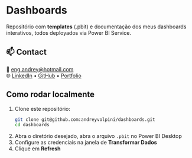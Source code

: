 # Dashboards

Repositório com **templates** (.pbit) e documentação dos meus dashboards interativos, todos deployados via Power BI Service.


## 📫 Contact
📧 eng.andrey@hotmail.com  
🌐 [LinkedIn](https://www.linkedin.com/in/andrey-volpini/) • [GitHub](https://github.com/andreyvolpini) • [Portfolio](https://is.gd/J8Qk7U)

## Como rodar localmente

1. Clone este repositório: 
   ```bash
   git clone git@github.com:andreyvolpini/dashboards.git
   cd dashboards
2. Abra o diretório desejado, abra o arquivo `.pbit` no Power BI Desktop  
3. Configure as credenciais na janela de **Transformar Dados**  
4. Clique em **Refresh**

